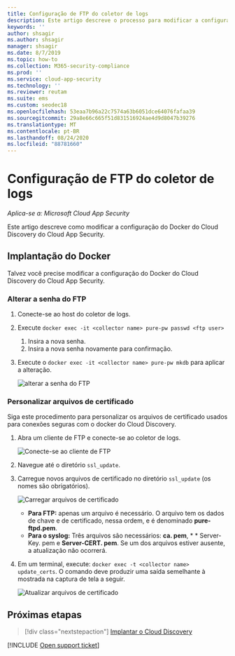 ```yaml
---
title: Configuração de FTP do coletor de logs
description: Este artigo descreve o processo para modificar a configuração do Docker do Cloud Discovery do Cloud App Security.
keywords: ''
author: shsagir
ms.author: shsagir
manager: shsagir
ms.date: 8/7/2019
ms.topic: how-to
ms.collection: M365-security-compliance
ms.prod: ''
ms.service: cloud-app-security
ms.technology: ''
ms.reviewer: reutam
ms.suite: ems
ms.custom: seodec18
ms.openlocfilehash: 53eaa7b96a22c7574a63b6051dce64076fafaa39
ms.sourcegitcommit: 29a8e66c665f51d831516924ae4d9d8047b39276
ms.translationtype: MT
ms.contentlocale: pt-BR
ms.lasthandoff: 08/24/2020
ms.locfileid: "88781660"
---
```

# <a name="log-collector-ftp-configuration"></a>Configuração de FTP do coletor de logs

*Aplica-se a: Microsoft Cloud App Security*

Este artigo descreve como modificar a configuração do Docker do Cloud Discovery do Cloud App Security.

## <a name="docker-deployment"></a>Implantação do Docker

Talvez você precise modificar a configuração do Docker do Cloud Discovery do Cloud App Security.

### <a name="changing-the-ftp-password"></a>Alterar a senha do FTP

1. Conecte-se ao host do coletor de logs.

2. Execute `docker exec -it <collector name> pure-pw passwd <ftp user>`

    1. Insira a nova senha.
    2. Insira a nova senha novamente para confirmação.

3. Execute o `docker exec -it <collector name> pure-pw mkdb` para aplicar a alteração.

    ![alterar a senha do FTP](media/ftp-connect.png)

### <a name="customize-certificate-files"></a>Personalizar arquivos de certificado

Siga este procedimento para personalizar os arquivos de certificado usados para conexões seguras com o docker do Cloud Discovery.

1. Abra um cliente de FTP e conecte-se ao coletor de logs.

    ![Conecte-se ao cliente de FTP](media/ftp-connect.png)

2. Navegue até o diretório `ssl_update`.
3. Carregue novos arquivos de certificado no diretório `ssl_update` (os nomes são obrigatórios).

    ![Carregar arquivos de certificado](media/new-certs.png)

    - **Para FTP:** apenas um arquivo é necessário. O arquivo tem os dados de chave e de certificado, nessa ordem, e é denominado **pure-ftpd.pem**.
    - **Para o syslog:** Três arquivos são necessários: **ca. pem**, * * Server-Key. pem e **Server-CERT. pem**. Se um dos arquivos estiver ausente, a atualização não ocorrerá.

4. Em um terminal, execute: `docker exec -t <collector name> update_certs`. O comando deve produzir uma saída semelhante à mostrada na captura de tela a seguir.

    ![Atualizar arquivos de certificado](media/update-certs.png)

## <a name="next-steps"></a>Próximas etapas

> [!div class="nextstepaction"]
> [Implantar o Cloud Discovery](set-up-cloud-discovery.md)

[!INCLUDE [Open support ticket](includes/support.md)]
